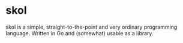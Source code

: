 # skol

skol is a simple, straight-to-the-point and very ordinary programming language.
Written in Go and (somewhat) usable as a library.
